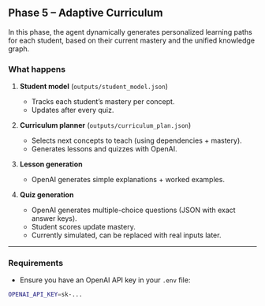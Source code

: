 ## Phase 5 – Adaptive Curriculum

In this phase, the agent dynamically generates personalized learning paths for each student, based on their current mastery and the unified knowledge graph.

### What happens
1. **Student model** (`outputs/student_model.json`)  
   - Tracks each student’s mastery per concept.  
   - Updates after every quiz.  

2. **Curriculum planner** (`outputs/curriculum_plan.json`)  
   - Selects next concepts to teach (using dependencies + mastery).  
   - Generates lessons and quizzes with OpenAI.  

3. **Lesson generation**  
   - OpenAI generates simple explanations + worked examples.  

4. **Quiz generation**  
   - OpenAI generates multiple-choice questions (JSON with exact answer keys).  
   - Student scores update mastery.  
   - Currently simulated, can be replaced with real inputs later.  

---

### Requirements
- Ensure you have an OpenAI API key in your `.env` file:

```bash
OPENAI_API_KEY=sk-...
